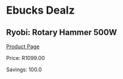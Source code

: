 
# Ebucks Dealz
## Ryobi: Rotary Hammer 500W
[Product Page](https://www.ebucks.com/web/shop/productSelected.do?prodId=1018616855&catId=1186081080)

Price: R1099.00

Savings: 100.0


	